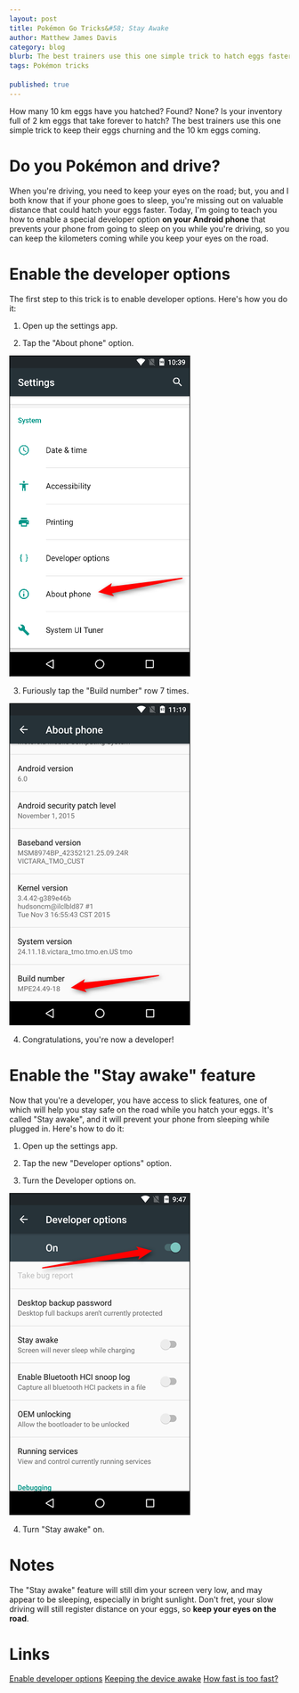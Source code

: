 ```yaml
---
layout: post
title: Pokémon Go Tricks&#58; Stay Awake
author: Matthew James Davis
category: blog
blurb: The best trainers use this one simple trick to hatch eggs faster than everyone else.
tags: Pokémon tricks

published: true
---
```

How many 10 km eggs have you hatched? Found? None? Is your inventory full of 2 km eggs that take forever to hatch? The best trainers use this one simple trick to keep their eggs churning and the 10 km eggs coming.

# Do you Pokémon and drive?

When you're driving, you need to keep your eyes on the road; but, you and I both know that if your phone goes to sleep, you're missing out on valuable distance that could hatch your eggs faster. Today, I'm going to teach you how to enable a special developer option **on your Android phone** that prevents your phone from going to sleep on you while you're driving, so you can keep the kilometers coming while you keep your eyes on the road.

# Enable the developer options

The first step to this trick is to enable developer options. Here's how you do it:

1) Open up the settings app.

2) Tap the "About phone" option. 

![](/images/blog/2016-7-21-pg-stay-awake-1.png)

3) Furiously tap the "Build number" row 7 times.

![](/images/blog/2016-7-21-pg-stay-awake-2.png)

4) Congratulations, you're now a developer!

# Enable the "Stay awake" feature

Now that you're a developer, you have access to slick features, one of which will help you stay safe on the road while you hatch your eggs. It's called "Stay awake", and it will prevent your phone from sleeping while plugged in. Here's how to do it:

1) Open up the settings app.

2) Tap the new "Developer options" option.

3) Turn the Developer options on.

![](/images/blog/2016-7-21-pg-stay-awake-3.png)

4) Turn "Stay awake" on. 

# Notes

The "Stay awake" feature will still dim your screen very low, and may appear to be sleeping, especially in bright sunlight. Don't fret, your slow driving will still register distance on your eggs, so **keep your eyes on the road**.

# Links

[Enable developer options](http://bbs.tecno-mobile.com/forum/forum-feedback/29890-how-to-access-developer-options-and-enable-usb-debugging-on-android)
[Keeping the device awake](https://developer.android.com/training/scheduling/wakelock.html)
[How fast is too fast?](http://heavy.com/games/2016/07/pokemon-go-speed-limit-hatch-hatching-eggs-how-fast-can-you-go-travel-in-bike-train-car/)